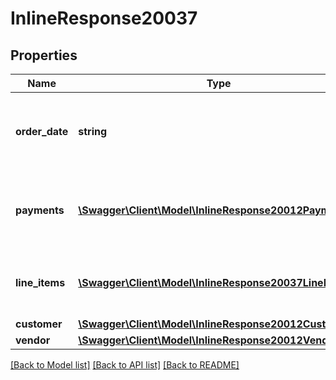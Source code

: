 # InlineResponse20037

## Properties
Name | Type | Description | Notes
------------ | ------------- | ------------- | -------------
**order_date** | **string** | Date/time the cart was checked out at (UTC) | 
**payments** | [**\Swagger\Client\Model\InlineResponse20012Payments[]**](InlineResponse20012Payments.md) | A list of payments that have been made against this cart | 
**line_items** | [**\Swagger\Client\Model\InlineResponse20037LineItems[]**](InlineResponse20037LineItems.md) | A list of line items that have been added to the cart | 
**customer** | [**\Swagger\Client\Model\InlineResponse20012Customer**](InlineResponse20012Customer.md) |  | 
**vendor** | [**\Swagger\Client\Model\InlineResponse20012Vendor**](InlineResponse20012Vendor.md) |  | 

[[Back to Model list]](../README.md#documentation-for-models) [[Back to API list]](../README.md#documentation-for-api-endpoints) [[Back to README]](../README.md)


